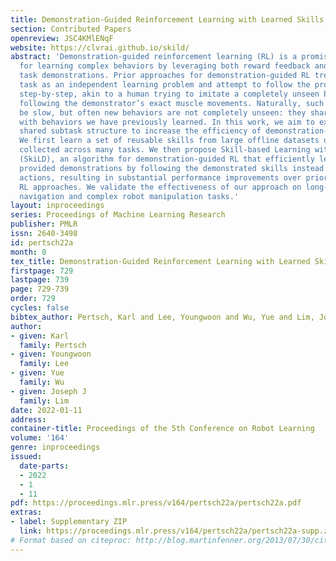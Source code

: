 ```yaml
---
title: Demonstration-Guided Reinforcement Learning with Learned Skills
section: Contributed Papers
openreview: JSC4KMlENqF
website: https://clvrai.github.io/skild/
abstract: 'Demonstration-guided reinforcement learning (RL) is a promising approach
  for learning complex behaviors by leveraging both reward feedback and a set of target
  task demonstrations. Prior approaches for demonstration-guided RL treat every new
  task as an independent learning problem and attempt to follow the provided demonstrations
  step-by-step, akin to a human trying to imitate a completely unseen behavior by
  following the demonstrator’s exact muscle movements. Naturally, such learning will
  be slow, but often new behaviors are not completely unseen: they share subtasks
  with behaviors we have previously learned. In this work, we aim to exploit this
  shared subtask structure to increase the efficiency of demonstration-guided RL.
  We first learn a set of reusable skills from large offline datasets of prior experience
  collected across many tasks. We then propose Skill-based Learning with Demonstrations
  (SkiLD), an algorithm for demonstration-guided RL that efficiently leverages the
  provided demonstrations by following the demonstrated skills instead of the primitive
  actions, resulting in substantial performance improvements over prior demonstration-guided
  RL approaches. We validate the effectiveness of our approach on long-horizon maze
  navigation and complex robot manipulation tasks.'
layout: inproceedings
series: Proceedings of Machine Learning Research
publisher: PMLR
issn: 2640-3498
id: pertsch22a
month: 0
tex_title: Demonstration-Guided Reinforcement Learning with Learned Skills
firstpage: 729
lastpage: 739
page: 729-739
order: 729
cycles: false
bibtex_author: Pertsch, Karl and Lee, Youngwoon and Wu, Yue and Lim, Joseph J
author:
- given: Karl
  family: Pertsch
- given: Youngwoon
  family: Lee
- given: Yue
  family: Wu
- given: Joseph J
  family: Lim
date: 2022-01-11
address:
container-title: Proceedings of the 5th Conference on Robot Learning
volume: '164'
genre: inproceedings
issued:
  date-parts:
  - 2022
  - 1
  - 11
pdf: https://proceedings.mlr.press/v164/pertsch22a/pertsch22a.pdf
extras:
- label: Supplementary ZIP
  link: https://proceedings.mlr.press/v164/pertsch22a/pertsch22a-supp.zip
# Format based on citeproc: http://blog.martinfenner.org/2013/07/30/citeproc-yaml-for-bibliographies/
---
```

